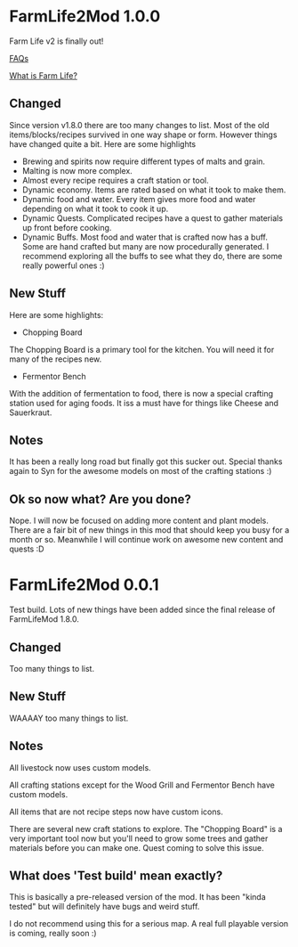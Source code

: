# FarmLife2Mod 1.0.0

Farm Life v2 is finally out!

[FAQs](https://github.com/stasis78/FarmLife2Mod/blob/master/FAQs.md)

[What is Farm Life?](https://github.com/stasis78/FarmLife2Mod/blob/master/FarmLifeMod.md)

## Changed

Since version v1.8.0 there are too many changes to list. Most of the old items/blocks/recipes survived in one way shape or form. However things have changed quite a bit. Here are some highlights

- Brewing and spirits now require different types of malts and grain. 
- Malting is now more complex.
- Almost every recipe requires a craft station or tool.
- Dynamic economy. Items are rated based on what it took to make them.
- Dynamic food and water. Every item gives more food and water depending on what it took to cook it up.
- Dynamic Quests. Complicated recipes have a quest to gather materials up front before cooking.
- Dynamic Buffs. Most food and water that is crafted now has a buff. Some are hand crafted but many are now procedurally generated. I recommend exploring all the buffs to see what they do, there are some really powerful ones :)


## New Stuff

Here are some highlights:

- Chopping Board

The Chopping Board is a primary tool for the kitchen. You will need it for many of the recipes new.

- Fermentor Bench

With the addition of fermentation to food, there is now a special crafting station used for aging foods. It iss a must have for things like Cheese and Sauerkraut.

## Notes

It has been a really long road but finally got this sucker out. Special thanks again to Syn for the awesome models on most of the crafting stations :)

## Ok so now what? Are you done?

Nope. I will now be focused on adding more content and plant models. There are a fair bit of new things in this mod that should keep you busy for a month or so. Meanwhile I will continue work on awesome new content and quests :D


# FarmLife2Mod 0.0.1

Test build. Lots of new things have been added since the final release of FarmLifeMod 1.8.0.

## Changed

Too many things to list.

## New Stuff

WAAAAY too many things to list.

## Notes

All livestock now uses custom models.

All crafting stations except for the Wood Grill and Fermentor Bench have custom models.

All items that are not recipe steps now have custom icons.

There are several new craft stations to explore. The "Chopping Board" is a very important tool now but you'll need to grow some trees and gather materials before you can make one. Quest coming to solve this issue.

## What does 'Test build' mean exactly?

This is basically a pre-released version of the mod. It has been "kinda tested" but will definitely have bugs and weird stuff.

I do not recommend using this for a serious map. A real full playable version is coming, really soon :)
